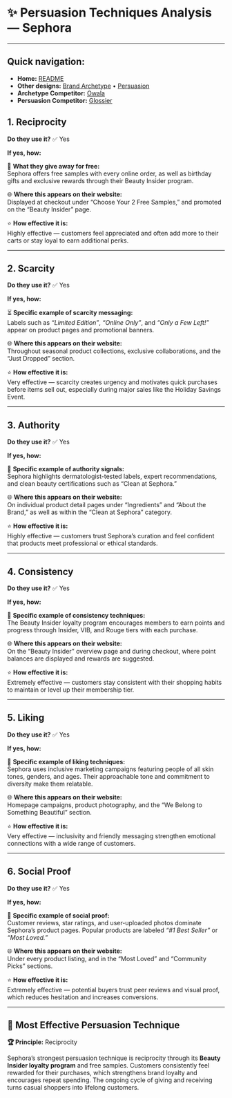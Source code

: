 # ✨ Persuasion Techniques Analysis — Sephora
---

## Quick navigation:
- **Home:** [README](README.md)
- **Other designs:** [Brand Archetype](archetype.md) • [Persuasion](cialdini.md)
- **Archetype Competitor:** [Owala](owala.md)
- **Persuasion Competitor:** [Glossier](cialdini_competitor.md)

## 1. Reciprocity
**Do they use it?** ✅ Yes  

**If yes, how:**

💝 **What they give away for free:**  
Sephora offers free samples with every online order, as well as birthday gifts and exclusive rewards through their Beauty Insider program.  

🌐 **Where this appears on their website:**  
Displayed at checkout under “Choose Your 2 Free Samples,” and promoted on the “Beauty Insider” page.  

⭐ **How effective it is:**  
Highly effective — customers feel appreciated and often add more to their carts or stay loyal to earn additional perks.  

---

## 2. Scarcity
**Do they use it?** ✅ Yes  

**If yes, how:**

⏳ **Specific example of scarcity messaging:**  
Labels such as *“Limited Edition”*, *“Online Only”*, and *“Only a Few Left!”* appear on product pages and promotional banners.  

🌐 **Where this appears on their website:**  
Throughout seasonal product collections, exclusive collaborations, and the “Just Dropped” section.  

⭐ **How effective it is:**  
Very effective — scarcity creates urgency and motivates quick purchases before items sell out, especially during major sales like the Holiday Savings Event.  

---

## 3. Authority
**Do they use it?** ✅ Yes  

**If yes, how:**

🏥 **Specific example of authority signals:**  
Sephora highlights dermatologist-tested labels, expert recommendations, and clean beauty certifications such as “Clean at Sephora.”  

🌐 **Where this appears on their website:**  
On individual product detail pages under “Ingredients” and “About the Brand,” as well as within the “Clean at Sephora” category.  

⭐ **How effective it is:**  
Highly effective — customers trust Sephora’s curation and feel confident that products meet professional or ethical standards.  

---

## 4. Consistency
**Do they use it?** ✅ Yes  

**If yes, how:**

🔁 **Specific example of consistency techniques:**  
The Beauty Insider loyalty program encourages members to earn points and progress through Insider, VIB, and Rouge tiers with each purchase.  

🌐 **Where this appears on their website:**  
On the “Beauty Insider” overview page and during checkout, where point balances are displayed and rewards are suggested.  

⭐ **How effective it is:**  
Extremely effective — customers stay consistent with their shopping habits to maintain or level up their membership tier.  

---

## 5. Liking
**Do they use it?** ✅ Yes  

**If yes, how:**

💬 **Specific example of liking techniques:**  
Sephora uses inclusive marketing campaigns featuring people of all skin tones, genders, and ages. Their approachable tone and commitment to diversity make them relatable.  

🌐 **Where this appears on their website:**  
Homepage campaigns, product photography, and the “We Belong to Something Beautiful” section.  

⭐ **How effective it is:**  
Very effective — inclusivity and friendly messaging strengthen emotional connections with a wide range of customers.  

---

## 6. Social Proof
**Do they use it?** ✅ Yes  

**If yes, how:**

📸 **Specific example of social proof:**  
Customer reviews, star ratings, and user-uploaded photos dominate Sephora’s product pages. Popular products are labeled *“#1 Best Seller”* or *“Most Loved.”*  

🌐 **Where this appears on their website:**  
Under every product listing, and in the “Most Loved” and “Community Picks” sections.  

⭐ **How effective it is:**  
Extremely effective — potential buyers trust peer reviews and visual proof, which reduces hesitation and increases conversions.  

---

## 💫 Most Effective Persuasion Technique

**🏆 Principle:** Reciprocity  

Sephora’s strongest persuasion technique is reciprocity through its **Beauty Insider loyalty program** and free samples. Customers consistently feel rewarded for their purchases, which strengthens brand loyalty and encourages repeat spending. The ongoing cycle of giving and receiving turns casual shoppers into lifelong customers.
